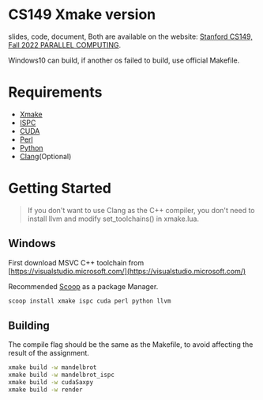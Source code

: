 # CS149 Xmake version

slides, code, document, Both are available on the website: [Stanford CS149, Fall 2022 PARALLEL COMPUTING](https://gfxcourses.stanford.edu/cs149/fall22).

Windows10 can build, if another os failed to build, use official Makefile.

# Requirements

- [Xmake](https://xmake.io/#/zh-cn/guide/installation)
- [ISPC](https://ispc.github.io/downloads.html)
- [CUDA](https://developer.nvidia.com/cuda-downloads)
- [Perl](https://www.perl.org/get.html)
- [Python](https://www.python.org/downloads/)
- [Clang](https://releases.llvm.org/download.html)(Optional)

# Getting Started

> If you don't want to use Clang as the C++ compiler, you don't need to install llvm and modify set_toolchains() in xmake.lua.

## Windows

First download MSVC C++ toolchain from [https://visualstudio.microsoft.com/](https://visualstudio.microsoft.com/)

Recommended [Scoop](https://github.com/ScoopInstaller/Scoop) as a package Manager.
```bash
scoop install xmake ispc cuda perl python llvm
```

## Building

The compile flag should be the same as the Makefile, to avoid affecting the result of the assignment.

```bash
xmake build -w mandelbrot
xmake build -w mandelbrot_ispc
xmake build -w cudaSaxpy
xmake build -w render
```
